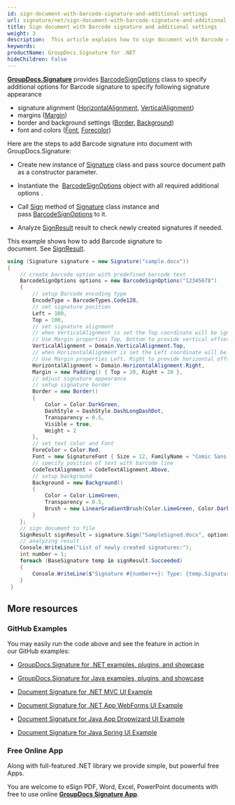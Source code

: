 ```yaml
---
id: sign-document-with-barcode-signature-and-additional-settings
url: signature/net/sign-document-with-barcode-signature-and-additional-settings
title: Sign document with Barcode signature and additional settings
weight: 3
description:  This article explains how to sign document with Barcode electronic signatures using extended options with GroupDocs.Signature API.
keywords: 
productName: GroupDocs.Signature for .NET
hideChildren: False
---
```

[**GroupDocs.Signature**](https://products.groupdocs.com/signature/net) provides [BarcodeSignOptions](https://apireference.groupdocs.com/net/signature/groupdocs.signature.options/barcodesignoptions) class to specify additional options for Barcode signature to specify following signature appearance

*   signature alignment ([HorizontalAlignment](https://apireference.groupdocs.com/net/signature/groupdocs.signature.options/textsignoptions/properties/horizontalalignment), [VerticalAlignment](https://apireference.groupdocs.com/net/signature/groupdocs.signature.options/textsignoptions/properties/verticalalignment))
*   margins ([Margin](https://apireference.groupdocs.com/net/signature/groupdocs.signature.options/textsignoptions/properties/margin))
*   border and background settings ([Border,](https://apireference.groupdocs.com/net/signature/groupdocs.signature.options/textsignoptions/properties/border) [Background](https://apireference.groupdocs.com/net/signature/groupdocs.signature.options/textsignoptions/properties/background))
*   font and colors ([Font](https://apireference.groupdocs.com/net/signature/groupdocs.signature.options/textsignoptions/properties/font), [Forecolor](https://apireference.groupdocs.com/net/signature/groupdocs.signature.options/qrcodesignoptions/properties/forecolor))

Here are the steps to add Barcode signature into document with GroupDocs.Signature:

*   Create new instance of [Signature](https://apireference.groupdocs.com/net/signature/groupdocs.signature/signature) class and pass source document path as a constructor parameter.
    
*   Instantiate the  [BarcodeSignOptions](https://apireference.groupdocs.com/net/signature/groupdocs.signature.options/barcodesignoptions) object with all required additional options .
    
*   Call [Sign](https://apireference.groupdocs.com/net/signature/groupdocs.signature/signature/methods/sign) method of [Signature](https://apireference.groupdocs.com/net/signature/groupdocs.signature/signature) class instance and pass [BarcodeSignOptions](https://apireference.groupdocs.com/net/signature/groupdocs.signature.options/barcodesignoptions) to it.  
    
*   Analyze [SignResult](https://apireference.groupdocs.com/net/signature/groupdocs.signature.domain/signresult) result to check newly created signatures if needed.  
      
    

This example shows how to add Barcode signature to document. See [SignResult](https://apireference.groupdocs.com/net/signature/groupdocs.signature.domain/signresult).

```csharp
using (Signature signature = new Signature("sample.docx"))
{
    // create barcode option with predefined barcode text
    BarcodeSignOptions options = new BarcodeSignOptions("12345678")
    {
        // setup Barcode encoding type
        EncodeType = BarcodeTypes.Code128,
        // set signature position
        Left = 100,
        Top = 100,
        // set signature alignment
        // when VerticalAlignment is set the Top coordinate will be ignored. 
        // Use Margin properties Top, Bottom to provide vertical offset
        VerticalAlignment = Domain.VerticalAlignment.Top,
        // when HorizontalAlignment is set the Left coordinate will be ignored. 
        // Use Margin properties Left, Right to provide horizontal offset
        HorizontalAlignment = Domain.HorizontalAlignment.Right,
        Margin = new Padding() { Top = 20, Right = 20 },
        // adjust signature appearance
        // setup signature border
        Border = new Border()
        {
            Color = Color.DarkGreen,
            DashStyle = DashStyle.DashLongDashDot,
            Transparency = 0.5,
            Visible = true,
            Weight = 2
        },
        // set text color and Font
        ForeColor = Color.Red,
        Font = new SignatureFont { Size = 12, FamilyName = "Comic Sans MS" },
        // specify position of text with barcode line
        CodeTextAlignment = CodeTextAlignment.Above,
        // setup background
        Background = new Background()
        {
            Color = Color.LimeGreen,
            Transparency = 0.5,
            Brush = new LinearGradientBrush(Color.LimeGreen, Color.DarkGreen)
        }
    };
    // sign document to file
    SignResult signResult = signature.Sign("SampleSigned.docx", options);
    // analyzing result
    Console.WriteLine("List of newly created signatures:");
    int number = 1;
    foreach (BaseSignature temp in signResult.Succeeded)
    {
        Console.WriteLine($"Signature #{number++}: Type: {temp.SignatureType} Id:{temp.SignatureId}, Location: {temp.Left}x{temp.Top}. Size: {temp.Width}x{temp.Height}");
    }
 }
```

## More resources

### GitHub Examples 

You may easily run the code above and see the feature in action in our GitHub examples:

*   [GroupDocs.Signature for .NET examples, plugins, and showcase](https://github.com/groupdocs-signature/GroupDocs.Signature-for-.NET)
    
*   [GroupDocs.Signature for Java examples, plugins, and showcase](https://github.com/groupdocs-signature/GroupDocs.Signature-for-Java)
    
*   [Document Signature for .NET MVC UI Example](https://github.com/groupdocs-signature/GroupDocs.Signature-for-.NET-MVC) 
    
*   [Document Signature for .NET App WebForms UI Example](https://github.com/groupdocs-signature/GroupDocs.Signature-for-.NET-WebForms)
    
*   [Document Signature for Java App Dropwizard UI Example](https://github.com/groupdocs-signature/GroupDocs.Signature-for-Java-Dropwizard)
    
*   [Document Signature for Java Spring UI Example](https://github.com/groupdocs-signature/GroupDocs.Signature-for-Java-Spring)
    

### Free Online App 

Along with full-featured .NET library we provide simple, but powerful free Apps.

You are welcome to eSign PDF, Word, Excel, PowerPoint documents with free to use online **[GroupDocs Signature App](https://products.groupdocs.app/signature)**.
